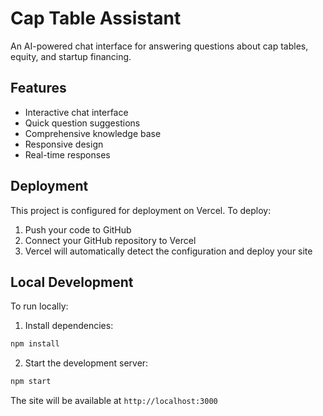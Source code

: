 # Cap Table Assistant

An AI-powered chat interface for answering questions about cap tables, equity, and startup financing.

## Features

- Interactive chat interface
- Quick question suggestions
- Comprehensive knowledge base
- Responsive design
- Real-time responses

## Deployment

This project is configured for deployment on Vercel. To deploy:

1. Push your code to GitHub
2. Connect your GitHub repository to Vercel
3. Vercel will automatically detect the configuration and deploy your site

## Local Development

To run locally:

1. Install dependencies:
```bash
npm install
```

2. Start the development server:
```bash
npm start
```

The site will be available at `http://localhost:3000` 